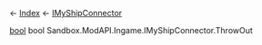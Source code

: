 ← [Index](Api-Index) ← [IMyShipConnector](Sandbox.ModAPI.Ingame.IMyShipConnector)

[bool](System.Boolean) bool Sandbox.ModAPI.Ingame.IMyShipConnector.ThrowOut